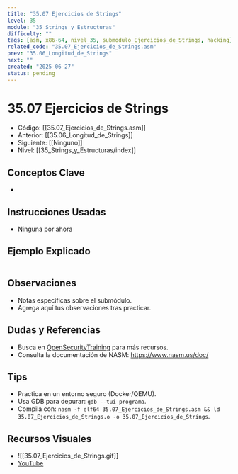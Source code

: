 ```yaml
---
title: "35.07 Ejercicios de Strings"
level: 35
module: "35 Strings y Estructuras"
difficulty: ""
tags: [asm, x86-64, nivel_35, submodulo_Ejercicios_de_Strings, hacking]
related_code: "35.07_Ejercicios_de_Strings.asm"
prev: "35.06_Longitud_de_Strings"
next: ""
created: "2025-06-27"
status: pending
---
```


# 35.07 Ejercicios de Strings

- Código: [[35.07_Ejercicios_de_Strings.asm]]  
- Anterior: [[35.06_Longitud_de_Strings]]  
- Siguiente: [[Ninguno]]  
- Nivel: [[35_Strings_y_Estructuras/index]]  

## Conceptos Clave
- 

## Instrucciones Usadas
- Ninguna por ahora

## Ejemplo Explicado
```asm

```

## Observaciones
- Notas específicas sobre el submódulo.
- Agrega aquí tus observaciones tras practicar.

## Dudas y Referencias
- Busca en [OpenSecurityTraining](https://opensecuritytraining.info/) para más recursos.
- Consulta la documentación de NASM: https://www.nasm.us/doc/

## Tips
- Practica en un entorno seguro (Docker/QEMU).
- Usa GDB para depurar: `gdb --tui programa`.
- Compila con: `nasm -f elf64 35.07_Ejercicios_de_Strings.asm && ld 35.07_Ejercicios_de_Strings.o -o 35.07_Ejercicios_de_Strings`.

## Recursos Visuales
- ![[35.07_Ejercicios_de_Strings.gif]]  
- [YouTube](https://youtube.com/placeholder)
